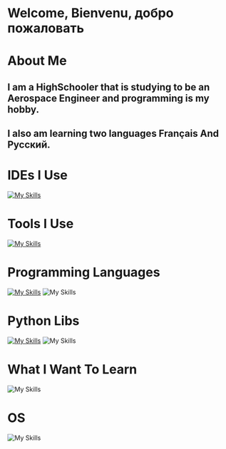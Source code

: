 # Welcome, Bienvenu, добро пожаловать
# About Me
## I am a HighSchooler that is studying to be an Aerospace Engineer and programming is my hobby.
## I also am learning two languages Français And Русский.

# IDEs I Use
[![My Skills](https://skillicons.dev/icons?i=visualstudio,vscode)](https://skillicons.dev)

# Tools I Use
[![My Skills](https://skillicons.dev/icons?i=cmake,git)](https://skillicons.dev)

# Programming Languages
[![My Skills](https://skillicons.dev/icons?i=py,cpp)](https://skillicons.dev)
![My Skills](https://go-skill-icons.vercel.app/api/icons?i=assembly)


# Python Libs
[![My Skills](https://skillicons.dev/icons?i=flask)](https://skillicons.dev)
![My Skills](https://go-skill-icons.vercel.app/api/icons?i=matplotlib,numpy,pygame)

# What I Want To Learn
![My Skills](https://go-skill-icons.vercel.app/api/icons?i=zig,haxe)
# OS
![My Skills](https://go-skill-icons.vercel.app/api/icons?i=windows)
